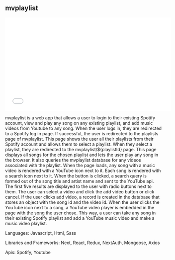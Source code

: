 ## mvplaylist

<iframe
    width="533"
    height="300"
    src={`https://www.youtube.com/embed/70tjwO3O_Q4`}
    title="YouTube video player"
    frameBorder="0"
    allow="accelerometer; autoplay; clipboard-write; encrypted-media; gyroscope; picture-in-picture"
    allowFullScreen>
</iframe>

mvplaylist is a web app that allows a user to login to their existing Spotify account, view and play any song on any existing playlist, and add music videos from Youtube to any song. When the user logs in, they are redirected to a Spotify log in page. If successful, the user is redirected to the playlists page of mvplaylist. This page shows the user all their playlists from their Spotify account and allows them to select a playlist. When they select a playlist, they are redirected to the mvplaylist/${playlistId} page. This page displays all songs for the chosen playlist and lets the user play any song in the browser. It also queries the mvplaylist database for any videos associated with the playlist. When the page loads, any song with a music video is rendered with a YouTube icon next to it. Each song is rendered with a search icon next to it. When the button is clicked, a search query is formed out of the song title and artist name and sent to the YouTube api. The first five results are displayed to the user with radio buttons next to them. The user can select a video and click the add video button or click cancel. If the user clicks add video, a record is created in the database that stores an object with the song id and the video id. When the user clicks the YouTube icon next to a song, a YouTube video player is embedded in the page with the song the user chose. This way, a user can take any song in their existing Spotify playlist and add a YouTube music video and make a music video playlist.

Languages: Javascript, Html, Sass

Libraries and Frameworks: Next, React, Redux, NextAuth, Mongoose, Axios

Apis: Spotify, Youtube